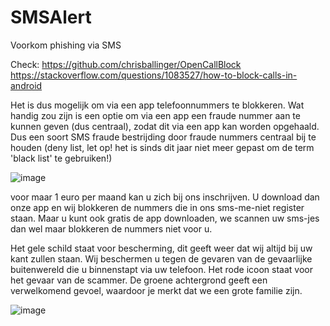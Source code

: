 # SMSAlert
Voorkom phishing via SMS

Check:
https://github.com/chrisballinger/OpenCallBlock
https://stackoverflow.com/questions/1083527/how-to-block-calls-in-android

Het is dus mogelijk om via een app telefoonnummers te blokkeren. Wat handig zou zijn is een optie om via een app een fraude nummer aan te kunnen geven (dus centraal), zodat dit via een app kan worden opgehaald. Dus een soort SMS fraude bestrijding door fraude nummers centraal bij te houden (deny list, let op! het is sinds dit jaar niet meer gepast om de term 'black list' te gebruiken!)  

![image](https://user-images.githubusercontent.com/84841091/121326759-21966c80-c913-11eb-89ee-bddb857b3d27.png)



voor maar 1 euro per maand kan u zich bij ons inschrijven. U download dan onze app en wij blokkeren de nummers die in ons sms-me-niet register staan. Maar u kunt ook gratis de app downloaden, we scannen uw sms-jes dan wel maar blokkeren de nummers niet voor u.


Het gele schild staat voor bescherming, dit geeft weer dat wij altijd bij uw kant zullen staan. Wij beschermen u tegen de gevaren van de gevaarlijke buitenwereld die u binnenstapt via uw telefoon. Het rode icoon staat voor het gevaar van de scammer. De groene achtergrond geeft een verwelkomend gevoel, waardoor je merkt dat we een grote familie zijn.

![image](https://user-images.githubusercontent.com/84903135/122192878-561aa300-ce94-11eb-8d4e-d5c15bf9cf06.png)
